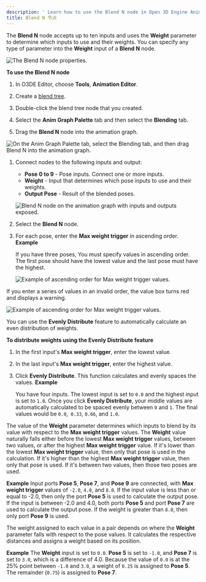 ```yaml
---
description: ' Learn how to use the Blend N node in Open 3D Engine Animation Editor to customize input weights when blending a number of input nodes. '
title: Blend N 节点
---
```


The **Blend N** node accepts up to ten inputs and uses the **Weight** parameter to determine which inputs to use and their weights. You can specify any type of parameter into the **Weight** input of a **Blend N** node.

![The Blend N node properties.](/images/user-guide/actor-animation/animation-editor-blending-blendn.png)

**To use the **Blend N** node**

1. In O3DE Editor, choose **Tools**, **Animation Editor**.

1. Create a [blend tree](/docs/user-guide/visualization/animation/animation-editor/creating-blend-trees/).

1. Double-click the blend tree node that you created.

1. Select the **Anim Graph Palette** tab and then select the **Blending** tab.

1. Drag the **Blend N** node into the animation graph.

![On the Anim Graph Palette tab, select the Blending tab, and then drag Blend N into the animation graph.](/images/user-guide/actor-animation/animation-editor-blending-blendn-select.png)

1. Connect nodes to the following inputs and output:
   + **Pose 0 to 9** - Pose inputs. Connect one or more inputs.
   + **Weight** - Input that determines which pose inputs to use and their weights.
   + **Output Pose** - Result of the blended poses.

   ![Blend N node on the animation graph with inputs and outputs exposed.](/images/user-guide/actor-animation/animation-editor-blending-blendn-inoutputs.png)

1. Select the **Blend N** node.

1. For each pose, enter the **Max weight trigger** in ascending order.
**Example**

   If you have three poses, You must specify values in ascending order. The first pose should have the lowest value and the last pose must have the highest.

   ![Example of ascending order for Max weight trigger values.](/images/user-guide/actor-animation/animation-editor-blending-blendn-example.png)

If you enter a series of values in an invalid order, the value box turns red and displays a warning.

![Example of ascending order for Max weight trigger values.](/images/user-guide/actor-animation/animation-editor-blending-blendn-error.png)

You can use the **Evenly Distribute** feature to automatically calculate an even distribution of weights.

**To distribute weights using the **Evenly Distribute** feature**

1. In the first input's **Max weight trigger**, enter the lowest value.

1. In the last input's **Max weight trigger**, enter the highest value.

1. Click **Evenly Distribute**. This function calculates and evenly spaces the values.
**Example**

   You have four inputs. The lowest input is set to `0.0` and the highest input is set to `1.0`. Once you click **Evenly Distribute**, your middle values are automatically calculated to be spaced evenly between `0` and `1`. The final values would be `0.0`,` 0.33`, `0.66`, and `1.0`.

The value of the **Weight** parameter determines which inputs to blend by its value with respect to the **Max weight trigger** values. The **Weight** value naturally falls either before the lowest **Max weight trigger** values, between two values, or after the highest **Max weight trigger** value. If it's lower than the lowest **Max weight trigger** value, then only that pose is used in the calculation. If it's higher than the highest **Max weight trigger** value, then only that pose is used. If it's between two values, then those two poses are used.

**Example**
Input ports **Pose 5**, **Pose 7**, and **Pose 9** are connected, with **Max weight trigger** values of `-2.0`, `4.0`, and `8.0`. If the input value is less than or equal to -2.0, then only the port **Pose 5** is used to calculate the output pose. If the input is between -2.0 and 4.0, both ports **Pose 5** and port **Pose 7** are used to calculate the output pose. If the weight is greater than `8.0`, then only port **Pose 9** is used.

The weight assigned to each value in a pair depends on where the **Weight** parameter falls with respect to the pose values. It calculates the respective distances and assigns a weight based on its position.

**Example**
The **Weight** input is set to `0.0`. **Pose 5** is set to `-1.0`, and **Pose 7** is set to `3.0`, which is a difference of 4.0. Because the value of `0.0` is at the 25% point between `-1.0` and `3.0`, a weight of `0.25` is assigned to **Pose 5**. The remainder \(`0.75`\) is assigned to **Pose 7**.
